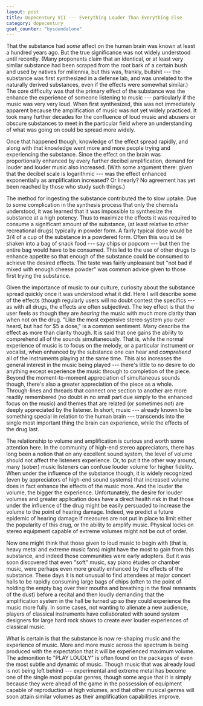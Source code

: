 ```yaml
---
layout: post
title: Dopecentury VII --- Everything Louder Than Everything Else
category: dopecentury
goat_counter: "bysoundalone" 
---
```


That the substance had _some_ affect on the human brain was known at least a hundred years ago. But the true significance was not widely understood until recently. (Many proponents claim that an identical, or at least very similar substance had been scraped from the root bark of a certain bush and used by natives for millennia, but this was, frankly, bullshit --- the substance was first synthesized in a defense lab, and was unrelated to the naturally derived substances, even if the effects were somewhat similar.) The core difficulty was that the primary effect of the substance was the enhance the experience of someone listening to music --- particularly if the music was very very loud. When first synthesized, this was not immediately apparent because the amplification of music was not yet widely practiced. It took many further decades for the confluence of loud music and abusers or obscure substances to meet in the particular field where an understanding of what was going on could be spread more widely.

Once that happened though, knowledge of the effect spread rapidly, and along with that knowledge went more and more people trying and experiencing the substance. Since the effect on the brain was proportionally enhanced by every further decibel amplification, demand for louder and louder music also increased. (With some argument there: given that the decibel scale is logarithmic --- was the effect enhanced exponentially as amplification increased? Or linearly? No agreement has yet been reached by those who study such things.)

The method for ingesting the substance contributed the to slow uptake. Due to some complication in the synthesis process that only the chemists understood, it was learned that it was impossible to synthesize the substance at a high potency. Thus to maximize the effects it was required to consume a significant amount of the substance, (at least relative to other recreational drugs) typically in powder form. A fairly typical dose would be 3/4 of a cup of the substance in a powdered form. Often this would be shaken into a bag of snack food --- say chips or popcorn --- but then the entire bag would have to be consumed. This led to the use of other drugs to enhance appetite so that enough of the substance could be consumed to achieve the desired effects. The taste was fairly unpleasant but "not bad if mixed with enough cheese powder" was common advice given to those first trying the substance.

Given the importance of music to our culture, curiosity about the substance spread quickly once it was understood what it did. Here I will describe some of the effects (though regularly users will no doubt contest the specifics --- as with all drugs, the effects are often subjective). The key effect is that the user feels as though they are _hearing_ the music with much more clarity than when not on the drug. "Like the most expensive stereo system you ever heard, but had for $5 a dose," is a common sentiment. Many describe the effect as more than clarity though. It is said that one gains the ability to comprehend all of the sounds simultaneously. That is, while the normal experience of music is to focus on the melody, or a particular instrument or vocalist, when enhanced by the substance one can hear and _comprehend_ all of the instruments playing at the same time. This also increases the general interest in the music being played --- there's little to no desire to do anything except experience the music through to completion of the piece. Beyond the moment-to-moment appreciation of simultaneous sounds though, there's also a greater appreciation of the piece as a whole. Through-lines and threads that connect one section to another are more readily remembered (no doubt in no small part due simply to the enhanced focus on the music) and themes that are related (or sometimes not) are deeply appreciated by the listener. In short, music --- already known to be something special in relation to the human brain --- transcends into the single most important thing the brain can experience, while the effects of the drug last.

The relationship to volume and amplification is curious and worth some attention here. In the community of high-end stereo appreciators, there has long been a notion that on any excellent sound system, the level of volume should not affect the listeners experience. Or, to put it the other way around, many (sober) music listeners can confuse louder volume for higher fidelity. When under the influence of the substance though, it is widely recognized (even by appreciators of high-end sound systems) that increased volume does in fact enhance the effects of the music more. And the louder the volume, the bigger the experience. Unfortunately, the desire for louder volumes and greater application does have a direct health risk in that those under the influence of the drug might be easily persuaded to increase the volume to the point of hearing damage. Indeed, we predict a future epidemic of hearing damage if measures are not put in place to limit either the popularity of this drug, or the ability to amplify music. Physical locks on stereo equipment capable of extreme volumes might not be out of order.

Now one might think that those given to loud music to begin with (that is, heavy metal and extreme music fans) might have the most to gain from this substance, and indeed those communities were early adopters. But it was soon discovered that even "soft" music, say piano études or chamber music, were perhaps even more greatly enhanced by the effects of the substance. These days it is not unusual to find attendees at major concert halls to be rapidly consuming large bags of chips (often to the point of holding the empty bag over their mouths and breathing in the final remnants of the dust) before a recital and then loudly demanding that the amplification system in the hall be turned up so they could experience the music more fully. In some cases, not wanting to alienate a new audience, players of classical instruments have collaborated with sound system designers for large hard rock shows to create ever louder experiences of classical music.

What is certain is that the substance is now re-shaping music and the experience of music. More and more music across the spectrum is being produced with the expectation that it will be experienced maximum volume. The admonition to "PLAY LOUDLY" is often found on the packages of even the most subtle and dynamic of music. Though music that was already loud is not being left behind --- experimental and extreme metal has become one of the single most popular genres, though some argue that it is simply because they were ahead of the game in the possession of equipment capable of reproduction at high volumes, and that other musical genres will soon attain similar volumes as their amplification capabilities improve.


